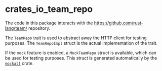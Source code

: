 # crates_io_team_repo

The code in this package interacts with the
<https://github.com/rust-lang/team/> repository.

The `TeamRepo` trait is used to abstract away the HTTP client for testing
purposes. The `TeamRepoImpl` struct is the actual implementation of
the trait.

If the `mock` feature is enabled, a `MockTeamRepo` struct is available,
which can be used for testing purposes. This struct is generated automatically
by the [`mockall`](https://docs.rs/mockall) crate.
